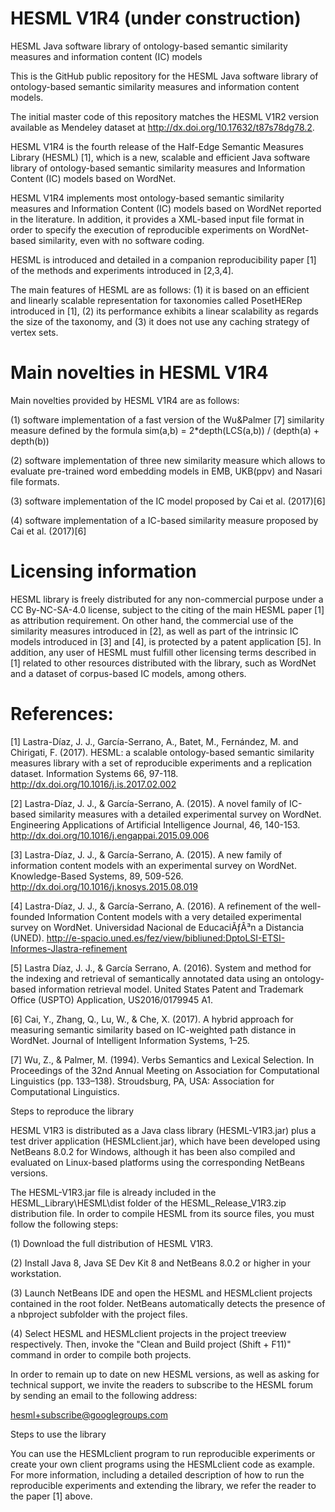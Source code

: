 # HESML V1R4 (under construction)

HESML Java software library of ontology-based semantic similarity measures and information content (IC) models

This is the GitHub public repository for the HESML Java software library of ontology-based semantic similarity measures and information content models.

The initial master code of this repository matches the HESML V1R2 version available as Mendeley dataset at http://dx.doi.org/10.17632/t87s78dg78.2.

HESML V1R4 is the fourth release of the Half-Edge Semantic Measures Library (HESML) [1], which is a new, scalable and efficient Java software library of ontology-based semantic similarity measures and Information Content (IC) models based on WordNet.

HESML V1R4 implements most ontology-based semantic similarity measures and Information Content (IC) models based on WordNet reported in the literature. In addition, it provides a XML-based input file format in order to specify the execution of reproducible experiments on WordNet-based similarity, even with no software coding.

HESML is introduced and detailed in a companion reproducibility paper [1] of the methods and experiments introduced in [2,3,4].

The main features of HESML are as follows: (1) it is based on an efficient and linearly scalable representation for taxonomies called PosetHERep introduced in [1], (2) its performance exhibits a linear scalability as regards the size of the taxonomy, and (3) it does not use any caching strategy of vertex sets.

# Main novelties in HESML V1R4

Main novelties provided by HESML V1R4 are as follows:

(1) software implementation of a fast version of the Wu&Palmer [7] similarity measure  defined by the formula sim(a,b) = 2*depth(LCS(a,b)) / (depth(a) + depth(b))

(2) software implementation of three new similarity measure which allows to evaluate pre-trained word embedding models in EMB, UKB(ppv) and Nasari file formats.

(3) software implementation of the IC model proposed by Cai et al. (2017)[6]

(4) software implementation of a IC-based similarity measure proposed by Cai et al. (2017)[6]

# Licensing information

HESML library is freely distributed for any non-commercial purpose under a CC By-NC-SA-4.0 license, subject to the citing of the main HESML paper [1] as attribution requirement. On other hand, the commercial use of the similarity measures introduced in [2], as well as part of the intrinsic IC models introduced in [3] and [4], is protected by a patent application [5]. In addition, any user of HESML must fulfill other licensing terms described in [1] related to other resources distributed with the library, such as WordNet and a dataset of corpus-based IC models, among others.

# References:

[1] Lastra-Díaz, J. J., García-Serrano, A., Batet, M., Fernández, M. and Chirigati, F. (2017). HESML: a scalable ontology-based semantic similarity measures library with a set of reproducible experiments and a replication dataset. Information Systems 66, 97-118. http://dx.doi.org/10.1016/j.is.2017.02.002

[2] Lastra-Díaz, J. J., & García-Serrano, A. (2015). A novel family of IC-based similarity measures with a detailed experimental survey on WordNet. Engineering Applications of Artificial Intelligence Journal, 46, 140-153. http://dx.doi.org/10.1016/j.engappai.2015.09.006

[3] Lastra-Díaz, J. J., & García-Serrano, A. (2015). A new family of information content models with an experimental survey on WordNet. Knowledge-Based Systems, 89, 509-526. http://dx.doi.org/10.1016/j.knosys.2015.08.019

[4] Lastra-Díaz, J. J., & García-Serrano, A. (2016). A refinement of the well-founded Information Content models with a very detailed experimental survey on WordNet. Universidad Nacional de EducaciÃƒÂ³n a Distancia (UNED). http://e-spacio.uned.es/fez/view/bibliuned:DptoLSI-ETSI-Informes-Jlastra-refinement

[5] Lastra Díaz, J. J., & García Serrano, A. (2016). System and method for the indexing and retrieval of semantically annotated data using an ontology-based information retrieval model. United States Patent and Trademark Office (USPTO) Application, US2016/0179945 A1.

[6] Cai, Y., Zhang, Q., Lu, W., & Che, X. (2017). A hybrid approach for measuring semantic similarity based on IC-weighted path distance in WordNet. Journal of Intelligent Information Systems, 1–25.

[7] Wu, Z., & Palmer, M. (1994). Verbs Semantics and Lexical Selection. In Proceedings of the 32nd Annual Meeting on Association for Computational Linguistics (pp. 133–138). Stroudsburg, PA, USA: Association for Computational Linguistics.

Steps to reproduce the library

HESML V1R3 is distributed as a Java class library (HESML-V1R3.jar) plus a test driver application (HESMLclient.jar), which have been developed using NetBeans 8.0.2 for Windows, although it has been also compiled and evaluated on Linux-based platforms using the corresponding NetBeans versions.

The HESML-V1R3.jar file is already included in the HESML_Library\HESML\dist folder of the HESML_Release_V1R3.zip distribution file. In order to compile HESML from its source files, you must follow the following steps:

(1) Download the full distribution of HESML V1R3.

(2) Install Java 8, Java SE Dev Kit 8 and NetBeans 8.0.2 or higher in your workstation.

(3) Launch NetBeans IDE and open the HESML and HESMLclient projects contained in the root folder. NetBeans automatically detects the presence of a nbproject subfolder with the project files.

(4) Select HESML and HESMLclient projects in the project treeview respectively. Then, invoke the "Clean and Build project (Shift + F11)" command in order to compile both projects.

In order to remain up to date on new HESML versions, as well as asking for technical support, we invite the readers to subscribe to the HESML forum by sending an email to the following address:

hesml+subscribe@googlegroups.com

Steps to use the library

You can use the HESMLclient program to run reproducible experiments or create your own client programs using the HESMLclient code as example. For more information, including a detailed description of how to run the reproducible experiments and extending the library, we refer the reader to the paper [1] above.
